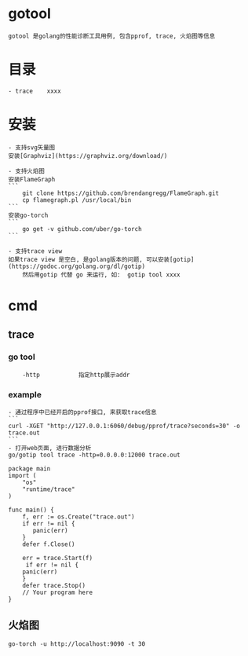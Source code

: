 # gotool
    gotool 是golang的性能诊断工具用例, 包含pprof, trace, 火焰图等信息

# 目录
    - trace    xxxx 

# 安装
    - 支持svg矢量图 
    安装[Graphviz](https://graphviz.org/download/)

    - 支持火焰图
    安装FlameGraph
    ```
        git clone https://github.com/brendangregg/FlameGraph.git
        cp flamegraph.pl /usr/local/bin
    ```
    安装go-torch
    ```
        go get -v github.com/uber/go-torch
    ```

    - 支持trace view
    如果trace view 是空白, 是golang版本的问题, 可以安装[gotip](https://godoc.org/golang.org/dl/gotip)
        然后用gotip 代替 go 来运行, 如:  gotip tool xxxx

# cmd

## trace
    
### go tool
        -http           指定http展示addr 

### example
    - 通过程序中已经开启的pprof接口, 来获取trace信息
    ```
    curl -XGET "http://127.0.0.1:6060/debug/pprof/trace?seconds=30" -o trace.out
    ```
    - 打开web页面, 进行数据分析
    go/gotip tool trace -http=0.0.0.0:12000 trace.out 

```
package main
import (	
    "os"
    "runtime/trace"
)

func main() {
    f, err := os.Create("trace.out")	
    if err != nil {		
       panic(err)
    }	
    defer f.Close()

    err = trace.Start(f)
     if err != nil {
 	panic(err)
    }	
    defer trace.Stop()  
    // Your program here
}
```

## 火焰图

    go-torch -u http://localhost:9090 -t 30
